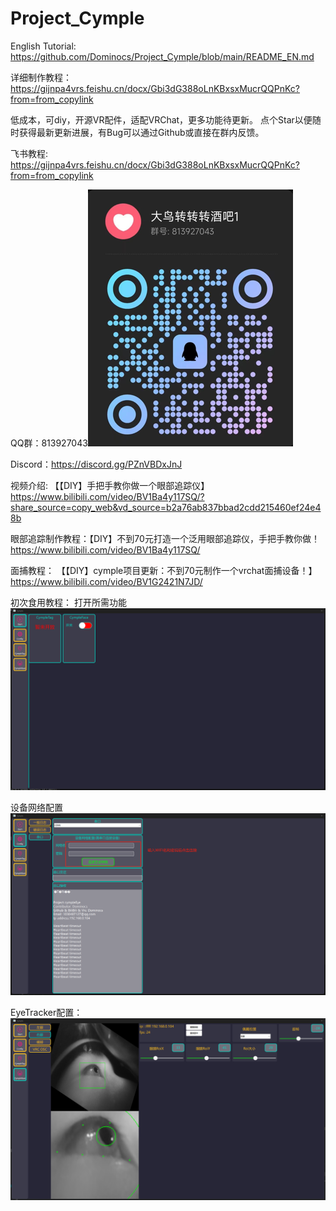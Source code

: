 # Project_Cymple

English Tutorial: https://github.com/Dominocs/Project_Cymple/blob/main/README_EN.md

详细制作教程：
https://gijnpa4vrs.feishu.cn/docx/Gbi3dG388oLnKBxsxMucrQQPnKc?from=from_copylink

低成本，可diy，开源VR配件，适配VRChat，更多功能待更新。
点个Star以便随时获得最新更新进展，有Bug可以通过Github或直接在群内反馈。

飞书教程: https://gijnpa4vrs.feishu.cn/docx/Gbi3dG388oLnKBxsxMucrQQPnKc?from=from_copylink

QQ群：813927043![image](https://github.com/Dominocs/Project_Cymple/blob/main/tutorial/qqgroup.png)

Discord：https://discord.gg/PZnVBDxJnJ

视频介绍: 【【DIY】手把手教你做一个眼部追踪仪】 https://www.bilibili.com/video/BV1Ba4y117SQ/?share_source=copy_web&vd_source=b2a76ab837bbad2cdd215460ef24e48b

眼部追踪制作教程：【DIY】不到70元打造一个泛用眼部追踪仪，手把手教你做！ https://www.bilibili.com/video/BV1Ba4y117SQ/

面捕教程： 【【DIY】cymple项目更新：不到70元制作一个vrchat面捕设备！】 https://www.bilibili.com/video/BV1G2421N7JD/

初次食用教程：
打开所需功能
![image](https://github.com/Dominocs/Project_Cymple/blob/main/tutorial/step1.png)

设备网络配置
![image](https://github.com/Dominocs/Project_Cymple/blob/main/tutorial/step2.png)

EyeTracker配置：
![image](https://github.com/Dominocs/Project_Cymple/blob/main/tutorial/step3.png)
